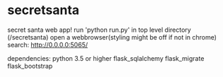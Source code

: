 # secretsanta
secret santa web app!
run 'python run.py' in top level directory (/secretsanta)
open a webbrowser(styling might be off if not in chrome)
search:  http://0.0.0.0:5065/


dependencies:
python 3.5 or higher
flask_sqlalchemy
flask_migrate
flask_bootstrap
